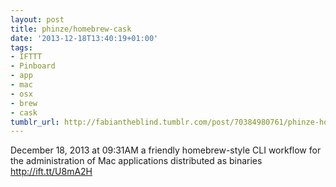 ```yaml
---
layout: post
title: phinze/homebrew-cask
date: '2013-12-18T13:40:19+01:00'
tags:
- IFTTT
- Pinboard
- app
- mac
- osx
- brew
- cask
tumblr_url: http://fabiantheblind.tumblr.com/post/70384980761/phinze-homebrew-cask
---
```

December 18, 2013 at 09:31AM
a friendly homebrew-style CLI workflow for the administration of Mac applications distributed as binaries
http://ift.tt/U8mA2H
